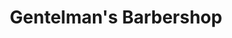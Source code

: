 ---
title: "Gentelman's Barbershop"
url: /klagenfurt-am-woerthersee/gentelmans-barbershop/
shop: Friseur
---